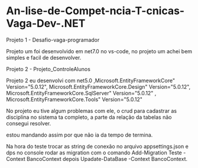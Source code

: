 # An-lise-de-Compet-ncia-T-cnicas-Vaga-Dev-.NET

Projeto 1 - Desafio-vaga-programador

Projeto um foi desenvolvido em net7.0 no vs-code, no projeto um achei bem simples e facil de desenvolver.

Projeto 2 - Projeto_ControleAlunos

Projeto 2 eu desenvolvi com net5.0 ,Microsoft.EntityFrameworkCore" Version="5.0.12", Microsoft.EntityFrameworkCore.Design" Version="5.0.12", Microsoft.EntityFrameworkCore.SqlServer" Version="5.0.12" , Microsoft.EntityFrameworkCore.Tools" Version="5.0.12"

No projeto eu tive algum problemas com ele, o crud para cadastrar as disciplina no sistema ta completo, a parte da relação da tabelas não consegui resolver.

estou mandando assim por que não ia da tempo de termina.

Na hora do teste trocar as string de conexão no arquivo appsettings.json e dps no console rodar as migration com o comando Add-Migration Teste -Context BancoContext depois Upadate-DataBase -Context BancoContext.